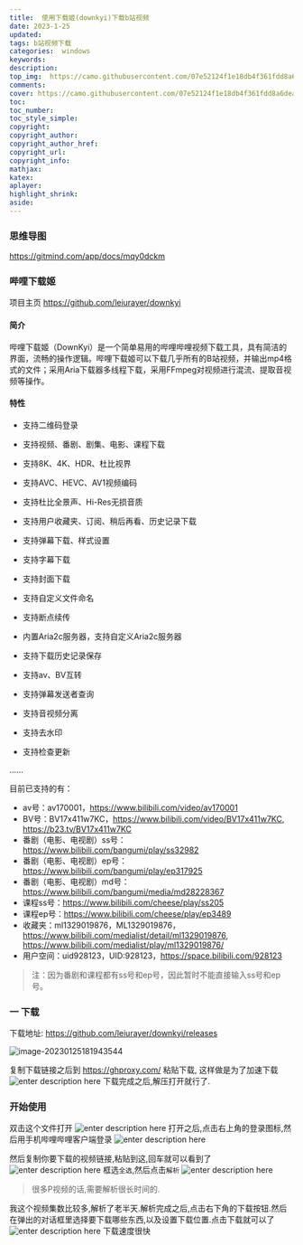 ```yaml
---
title:  使用下载姬(downkyi)下载b站视频
date: 2023-1-25
updated:
tags: b站视频下载
categories:  windows
keywords:
description:
top_img:  https://camo.githubusercontent.com/07e52124f1e18db4f361fdd8a6dead9a20924b4f73bb1f40da52931d2e8958f2/68747470733a2f2f73322e6c6f6c692e6e65742f323032322f30362f30342f644f73717466425863655267726a322e706e67
comments:
cover: https://camo.githubusercontent.com/07e52124f1e18db4f361fdd8a6dead9a20924b4f73bb1f40da52931d2e8958f2/68747470733a2f2f73322e6c6f6c692e6e65742f323032322f30362f30342f644f73717466425863655267726a322e706e67
toc:
toc_number:
toc_style_simple:
copyright:
copyright_author:
copyright_author_href:
copyright_url:
copyright_info:
mathjax:
katex:
aplayer:
highlight_shrink:
aside:
---
```


### 思维导图

https://gitmind.com/app/docs/mqy0dckm

### 哔哩下载姬

项目主页  https://github.com/leiurayer/downkyi

#### 简介

哔哩下载姬（DownKyi）是一个简单易用的哔哩哔哩视频下载工具，具有简洁的界面，流畅的操作逻辑。哔哩下载姬可以下载几乎所有的B站视频，并输出mp4格式的文件；采用Aria下载器多线程下载，采用FFmpeg对视频进行混流、提取音视频等操作。

#### 特性

-  支持二维码登录
-  支持视频、番剧、剧集、电影、课程下载
-  支持8K、4K、HDR、杜比视界


-  支持AVC、HEVC、AV1视频编码


-  支持杜比全景声、Hi-Res无损音质


-  支持用户收藏夹、订阅、稍后再看、历史记录下载


-  支持弹幕下载、样式设置

-  支持字幕下载

-  支持封面下载

-  支持自定义文件命名

-  支持断点续传

-  内置Aria2c服务器，支持自定义Aria2c服务器

-  支持下载历史记录保存

-  支持av、BV互转

-  支持弹幕发送者查询

-  支持音视频分离

-  支持去水印

-  支持检查更新

  ......

 目前已支持的有：

-  av号：av170001，https://www.bilibili.com/video/av170001
-  BV号：BV17x411w7KC，https://www.bilibili.com/video/BV17x411w7KC, https://b23.tv/BV17x411w7KC
-  番剧（电影、电视剧）ss号：https://www.bilibili.com/bangumi/play/ss32982
-  番剧（电影、电视剧）ep号：https://www.bilibili.com/bangumi/play/ep317925
-  番剧（电影、电视剧）md号：https://www.bilibili.com/bangumi/media/md28228367
-  课程ss号：https://www.bilibili.com/cheese/play/ss205
-  课程ep号：https://www.bilibili.com/cheese/play/ep3489
-  收藏夹：ml1329019876，ML1329019876，https://www.bilibili.com/medialist/detail/ml1329019876, https://www.bilibili.com/medialist/play/ml1329019876/
-  用户空间：uid928123，UID:928123，https://space.bilibili.com/928123

> 注：因为番剧和课程都有ss号和ep号，因此暂时不能直接输入ss号和ep号。
### 一 下载

下载地址: https://github.com/leiurayer/downkyi/releases

![image-20230125181943544](https://s2.loli.net/2023/01/25/oDGiP2yEV6Ubuak.png)

复制下载链接之后到 https://ghproxy.com/ 粘贴下载, 这样做是为了加速下载
![enter description here](https://s2.loli.net/2023/01/25/eBjHC98gNLdfJRT.png)
下载完成之后,解压打开就行了. 
### 开始使用
双击这个文件打开
![enter description here](https://s2.loli.net/2023/01/25/vswnXM2cFIT4xjV.png)
打开之后,点击右上角的登录图标,然后用手机哔哩哔哩客户端登录
![enter description here](https://s2.loli.net/2023/01/25/ZhKfEATGtoSMPu3.png)

然后复制你要下载的视频链接,粘贴到这,回车就可以看到了
![enter description here](https://s2.loli.net/2023/01/25/aBhnymdfzqVkPZG.png)
框选`全选`,然后点击`解析`
![enter description here](https://s2.loli.net/2023/01/25/gea8YZWrXnvi7HQ.png)

> 很多P视频的话,需要解析很长时间的.

我这个视频集数比较多,解析了老半天.解析完成之后,点击右下角的下载按钮.然后在弹出的对话框里选择要下载哪些东西,以及设置下载位置.点击下载就可以了
![enter description here](https://s2.loli.net/2023/01/25/tyxBCQYi3lwGEaX.png)
下载速度很快

